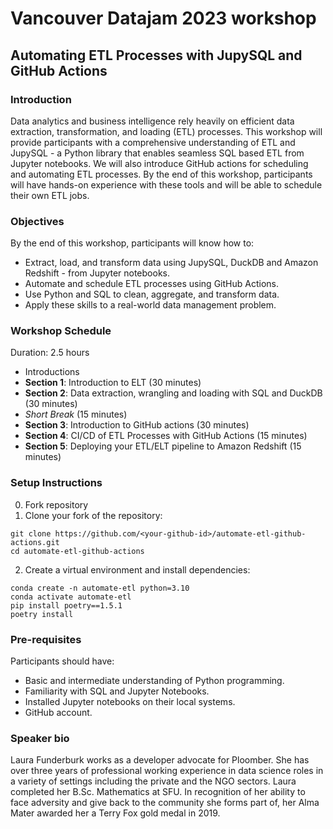 # Vancouver Datajam 2023 workshop

## Automating ETL Processes with JupySQL and GitHub Actions

### Introduction

Data analytics and business intelligence rely heavily on efficient data extraction, transformation, and loading (ETL) processes. This workshop will provide participants with a comprehensive understanding of ETL and JupySQL - a Python library that enables seamless SQL based ETL from Jupyter notebooks. We will also introduce GitHub actions for scheduling and automating ETL processes. By the end of this workshop, participants will have hands-on experience with these tools and will be able to schedule their own ETL jobs.

### Objectives

By the end of this workshop, participants will know how to:

* Extract, load, and transform data using JupySQL, DuckDB and Amazon Redshift - from Jupyter notebooks.
* Automate and schedule ETL processes using GitHub Actions.
* Use Python and SQL to clean, aggregate, and transform data.
* Apply these skills to a real-world data management problem.

### Workshop Schedule

Duration: 2.5 hours

* Introductions
* **Section 1**: Introduction to ELT  (30 minutes)
* **Section 2**: Data extraction, wrangling and loading with SQL and DuckDB (30 minutes)
* *Short Break* (15 minutes)
* **Section 3**: Introduction to GitHub actions (30 minutes)
* **Section 4**: CI/CD of ETL Processes with GitHub Actions (15 minutes)
* **Section 5**: Deploying your ETL/ELT pipeline to Amazon Redshift  (15 minutes)

### Setup Instructions

0. Fork repository
1. Clone your fork of the repository: 

```
git clone https://github.com/<your-github-id>/automate-etl-github-actions.git
cd automate-etl-github-actions
```

2. Create a virtual environment and install dependencies:

```
conda create -n automate-etl python=3.10
conda activate automate-etl
pip install poetry==1.5.1
poetry install
```

### Pre-requisites

Participants should have:
* Basic and intermediate understanding of Python programming.
* Familiarity with SQL and Jupyter Notebooks.
* Installed Jupyter notebooks on their local systems.
* GitHub account.

### Speaker bio

Laura Funderburk works as a developer advocate for Ploomber. She has over three years of professional working experience in data science roles in a variety of settings including the private and the NGO sectors. Laura completed her B.Sc. Mathematics at SFU. In recognition of her ability to face adversity and give back to the community she forms part of, her Alma Mater awarded her a Terry Fox gold medal in 2019.
